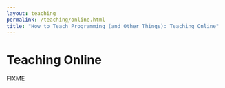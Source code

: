 ```yaml
---
layout: teaching
permalink: /teaching/online.html
title: "How to Teach Programming (and Other Things): Teaching Online"
---
```


# Teaching Online

FIXME
